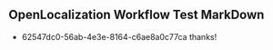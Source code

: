 ## OpenLocalization Workflow Test MarkDown
* 62547dc0-56ab-4e3e-8164-c6ae8a0c77ca 
thanks!<!--HONumber=Mar16_HO2-->
